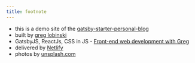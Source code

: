 ```yaml
---
title: footnote
---
```


- this is a demo site of the [gatsby-starter-personal-blog](https://github.com/greglobinski/gatsby-starter-personal-blog)
- built by [greg lobinski](https://www.greglobinski.com)
- GatsbyJS, ReactJs, CSS in JS - [Front-end web development with Greg](https://dev.greglobinski.com)
- delivered by [Netlify](https://www.netlify.com/)
- photos by [unsplash.com](https://unsplash.com)
